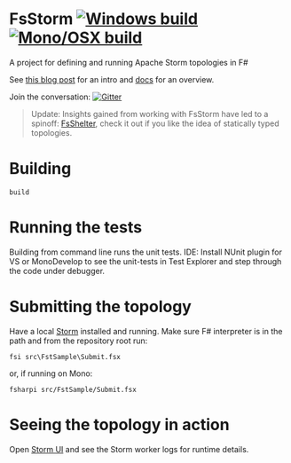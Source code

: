 FsStorm [![Windows build](https://ci.appveyor.com/api/projects/status/5tyo7yitpiqswooq?svg=true)](https://ci.appveyor.com/project/et1975/fsstorm-y1wvk) [![Mono/OSX build](https://travis-ci.org/FsStorm/FsStorm.svg?branch=master)](https://travis-ci.org/FsStorm/FsStorm)
=======

A project for defining and running Apache Storm topologies in F#

See [this blog post][fwaris blog post] for an intro and [docs][docs] for an overview.

Join the conversation: [![Gitter](https://badges.gitter.im/Join%20Chat.svg)](https://gitter.im/FsStorm/FsStorm?utm_source=badge&utm_medium=badge&utm_campaign=pr-badge)

> Update: 
> Insights gained from working with FsStorm have led to a spinoff: [FsShelter](https://github.com/prolucid/FsShelter), check it out if you like the idea of statically typed topologies. 

# Building
```
build
```

# Running the tests
Building from command line runs the unit tests.
IDE: Install NUnit plugin for VS or MonoDevelop to see the unit-tests in Test Explorer and step through the code under debugger.

# Submitting the topology
Have a local [Storm](https://storm.apache.org/downloads.html) installed and running.
Make sure F# interpreter is in the path and from the repository root run:
```
fsi src\FstSample\Submit.fsx
```
or, if running on Mono:
```
fsharpi src/FstSample/Submit.fsx
```

# Seeing the topology in action
Open [Storm UI](http://localhost:8080/) and see the Storm worker logs for runtime details.

[fwaris blog post]:https://fwaris.wordpress.com/2015/01/21/stormin-f/
[docs]:http://fsstorm.github.io/FsStorm/

